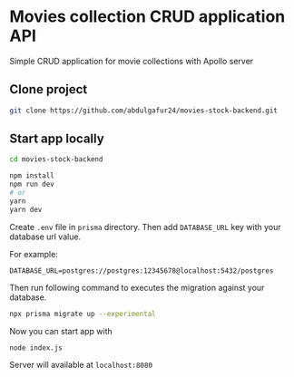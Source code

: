 # Movies collection CRUD application API
Simple CRUD application for movie collections with Apollo server


## Clone project

```bash
git clone https://github.com/abdulgafur24/movies-stock-backend.git
```

## Start app locally 

```bash
cd movies-stock-backend

npm install
npm run dev
# or
yarn
yarn dev
```

Create `.env` file in `prisma` directory. Then add `DATABASE_URL` key with your database url value.

For example:
```
DATABASE_URL=postgres://postgres:12345678@localhost:5432/postgres
```

Then run following command to executes the migration against your database.

```bash
npx prisma migrate up --experimental
```

Now you can start app with

```bash
node index.js
```

Server will available at `localhost:8080`
